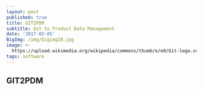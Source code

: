 ```yaml
---
layout: post
published: true
title: GIT2PDM
subtitle: Git to Product Data Management
date: '2017-02-05'
BigImg: /img/bigimg28.jpg
image: >-
  https://upload.wikimedia.org/wikipedia/commons/thumb/e/e0/Git-logo.svg/150px-Git-logo.svg.png
tags: software
---
```

## GIT2PDM

<style type="text/css">
  .gist {height:2000px !important;}
  .gist-file
  .gist-data {max-height: 2000px;}
</style>

<script src="https://gist.github.com/dymaxionkim/b59d27cedfdd95890b3d0d9679099d2e.js"></script>

